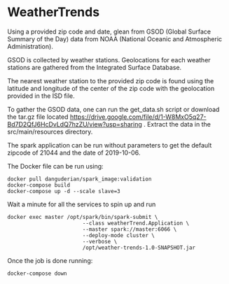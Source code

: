 # WeatherTrends

Using a provided zip code and date, glean from GSOD (Global Surface Summary of the Day) data from NOAA (National Oceanic and Atmospheric Administration). 

GSOD is collected by weather stations. Geolocations for each weather stations are gathered from the Integrated Surface Database.

The nearest weather station to the provided zip code is found using the latitude and longitude of the center of the zip code with the geolocation provided in the ISD file.

To gather the GSOD data, one can run the get_data.sh script or download the tar.gz file located https://drive.google.com/file/d/1-W8MxO5q27-Bd7D2QfJ6HcDvLdQ7hzZU/view?usp=sharing .
Extract the data in the src/main/resources directory.

The spark application can be run without parameters to get the default zipcode of 21044 and the date of 2019-10-06.

The Docker file can be run using:
```
docker pull danguderian/spark_image:validation
docker-compose build
docker-compose up -d --scale slave=3
```
Wait a minute for all the services to spin up and run

```
docker exec master /opt/spark/bin/spark-submit \
                        --class weatherTrend.Application \
                        --master spark://master:6066 \
                        --deploy-mode cluster \
                        --verbose \
                        /opt/weather-trends-1.0-SNAPSHOT.jar
```
Once the job is done running:
```
docker-compose down
```
